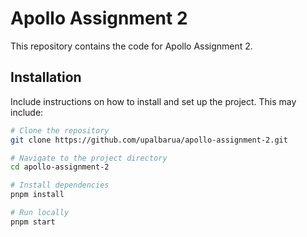 # Apollo Assignment 2

This repository contains the code for Apollo Assignment 2.

## Installation

Include instructions on how to install and set up the project. This may include:

```bash
# Clone the repository
git clone https://github.com/upalbarua/apollo-assignment-2.git

# Navigate to the project directory
cd apollo-assignment-2

# Install dependencies
pnpm install

# Run locally
pnpm start
```
